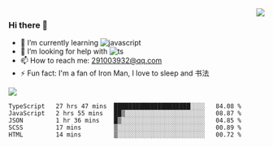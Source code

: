 <img align='right' src='https://github-readme-stats.vercel.app/api?username=niaogege&show_icons=true&theme=radical'/>

### Hi there 👋

- 🌱 I’m currently learning ![javascript](https://img.shields.io/badge/javacript-learn-orange)
- 🤔 I’m looking for help with ![ts](https://img.shields.io/badge/ts-learn-yellow)
- 📫 How to reach me: 291003932@qq.com
- ⚡ Fun fact:  I'm a fan of Iron Man, I love to sleep and 书法

![](https://github-readme-stats.vercel.app/api/top-langs/?username=niaogege&layout=compact)

<!--START_SECTION:waka-->
```text
TypeScript   27 hrs 47 mins  █████████████████████░░░░   84.08 % 
JavaScript   2 hrs 55 mins   ██▒░░░░░░░░░░░░░░░░░░░░░░   08.87 % 
JSON         1 hr 36 mins    █▒░░░░░░░░░░░░░░░░░░░░░░░   04.85 % 
SCSS         17 mins         ▒░░░░░░░░░░░░░░░░░░░░░░░░   00.89 % 
HTML         14 mins         ▒░░░░░░░░░░░░░░░░░░░░░░░░   00.72 % 
```
<!--END_SECTION:waka-->

